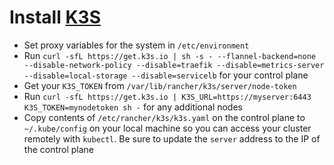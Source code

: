 # Install [K3S](https://docs.k3s.io/quick-start)

- Set proxy variables for the system in `/etc/environment`
- Run `curl -sfL https://get.k3s.io | sh -s - --flannel-backend=none --disable-network-policy --disable=traefik --disable=metrics-server --disable=local-storage --disable=servicelb` for your control plane
- Get your `K3S_TOKEN` from `/var/lib/rancher/k3s/server/node-token`
- Run `curl -sfL https://get.k3s.io | K3S_URL=https://myserver:6443 K3S_TOKEN=mynodetoken sh -` for any additional nodes
- Copy contents of `/etc/rancher/k3s/k3s.yaml` on the control plane to `~/.kube/config` on your local machine so you can access your cluster remotely with `kubectl`. Be sure to update the `server` address to the IP of the control plane
